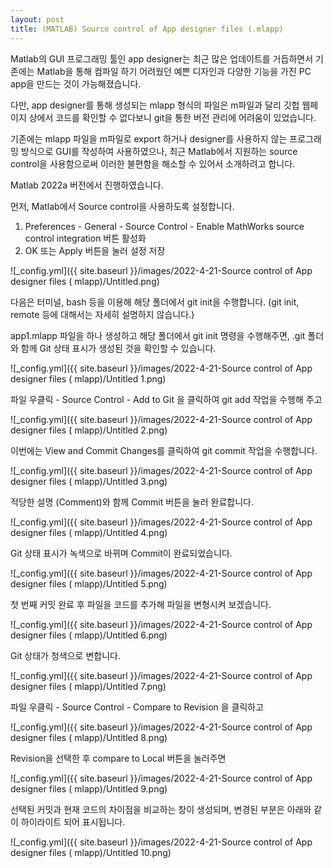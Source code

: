 ```yaml
---
layout: post
title: (MATLAB) Source control of App designer files (.mlapp)
---
```


Matlab의 GUI 프로그래밍 툴인 app designer는 최근 많은 업데이트를 거듭하면서 기존에는 Matlab을 통해 컴파일 하기 어려웠던 예쁜 디자인과 다양한 기능을 가진 PC app을 만드는 것이 가능해졌습니다.

다만, app designer를 통해 생성되는 mlapp 형식의 파일은 m파일과 달리 깃헙 웹페이지 상에서 코드를 확인할 수 없다보니 git을 통한 버전 관리에 어려움이 있었습니다.

기존에는 mlapp 파일을 m파일로 export 하거나 designer를 사용하지 않는 프로그래밍 방식으로 GUI를 작성하여 사용하였으나, 최근 Matlab에서 지원하는 source control을 사용함으로써 이러한 불편함을 해소할 수 있어서 소개하려고 합니다.

Matlab 2022a 버전에서 진행하였습니다.

먼저, Matlab에서 Source control을 사용하도록 설정합니다.

1. Preferences - General - Source Control - Enable MathWorks source control integration 버튼 활성화
2. OK 또는 Apply 버튼을 눌러 설정 저장

![_config.yml]({{ site.baseurl }}/images/2022-4-21-Source control of App designer files ( mlapp)/Untitled.png)

다음은 터미널, bash 등을 이용해 해당 폴더에서 git init을 수행합니다. (git init, remote 등에 대해서는 자세히 설명하지 않습니다.)

app1.mlapp 파일을 하나 생성하고 해당 폴더에서 git init 명령을 수행해주면, .git 폴더와 함께 Git 상태 표시가 생성된 것을 확인할 수 있습니다.

![_config.yml]({{ site.baseurl }}/images/2022-4-21-Source control of App designer files ( mlapp)/Untitled 1.png)

파일 우클릭 - Source Control - Add to Git 을 클릭하여 git add 작업을 수행해 주고

![_config.yml]({{ site.baseurl }}/images/2022-4-21-Source control of App designer files ( mlapp)/Untitled 2.png)

이번에는 View and Commit Changes를 클릭하여 git commit 작업을 수행합니다.

![_config.yml]({{ site.baseurl }}/images/2022-4-21-Source control of App designer files ( mlapp)/Untitled 3.png)

적당한 설명 (Comment)와 함께 Commit 버튼을 눌러 완료합니다.

![_config.yml]({{ site.baseurl }}/images/2022-4-21-Source control of App designer files ( mlapp)/Untitled 4.png)

Git 상태 표시가 녹색으로 바뀌며 Commit이 완료되었습니다.

![_config.yml]({{ site.baseurl }}/images/2022-4-21-Source control of App designer files ( mlapp)/Untitled 5.png)

첫 번째 커밋 완료 후 파일을 코드를 추가해 파일을 변형시켜 보겠습니다.

![_config.yml]({{ site.baseurl }}/images/2022-4-21-Source control of App designer files ( mlapp)/Untitled 6.png)

Git 상태가 청색으로 변합니다.

![_config.yml]({{ site.baseurl }}/images/2022-4-21-Source control of App designer files ( mlapp)/Untitled 7.png)

파일 우클릭 - Source Control - Compare to Revision 을 클릭하고

![_config.yml]({{ site.baseurl }}/images/2022-4-21-Source control of App designer files ( mlapp)/Untitled 8.png)

Revision을 선택한 후 compare to Local 버튼을 눌러주면

![_config.yml]({{ site.baseurl }}/images/2022-4-21-Source control of App designer files ( mlapp)/Untitled 9.png)

선택된 커밋과 현재 코드의 차이점을 비교하는 창이 생성되며, 변경된 부분은 아래와 같이 하이라이트 되어 표시됩니다.

![_config.yml]({{ site.baseurl }}/images/2022-4-21-Source control of App designer files ( mlapp)/Untitled 10.png)
